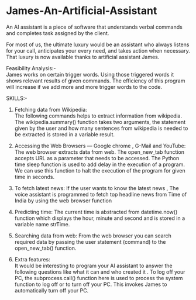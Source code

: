 # James-An-Artificial-Assistant

An AI assistant is a piece of software that understands
verbal commands and completes task assigned by the
client.

For most of us, the ultimate luxury would be an assistant
who always listens for your call, anticipates your every
need, and takes action when necessary. That luxury is
now available thanks to artificial assistant James.

Feasibility Analysis:-  
James works on certain trigger words. Using those triggered
words it shows relevant results of given commands. The
efficiency of this program will increase if we add more and
more trigger words to the code.


SKILLS:-

1. Fetching data from Wikipedia:  
The following commands helps to extract information from
wikipedia. The wikipedia.summary() function takes two
arguments, the statement given by the user and how many
sentences from wikipedia is needed to be extracted is stored in a
variable result.

2. Accessing the Web Browsers — Google chrome , G-Mail
and YouTube:
The web browser extracts data from web.
The open_new_tab function accepts URL as a parameter
that needs to be accessed.
The Python time sleep function is used to add delay in the
execution of a program. We can use this function to halt the
execution of the program for given time in seconds.
3. To fetch latest news:
If the user wants to know the latest news , The voice assistant is
programmed to fetch top headline news from Time of India by
using the web browser function
4. Predicting time:
The current time is abstracted from datetime.now() function
which displays the hour, minute and second and is stored in a
variable name strTime.

5. Searching data from web:
From the web browser you can search required data by
passing the user statement (command) to
the open_new_tab() function.
6. Extra features:  
It would be interesting to program your AI assistant to answer
the following questions like what it can and who created it
.
To log off your PC, the subprocess.call() function here is used to process the
system function to log off or to turn off your PC. This invokes
James to automatically turn off your PC.



